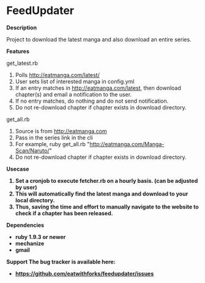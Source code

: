FeedUpdater
===========

<b> Description </b>

Project to download the latest manga and also download an entire series.

<b> Features </b>

get_latest.rb

1. Polls http://eatmanga.com/latest/  
2. User sets list of interested manga in config.yml
3. If an entry matches in http://eatmanga.com/latest, then download chapter(s) and email a notification to the user.
4. If no entry matches, do nothing and do not send notification.
5. Do not re-download chapter if chapter exists in download directory. 

get_all.rb

1. Source is from http://eatmanga.com
2. Pass in the series link in the cli
2. For example, ruby get_all.rb "http://eatmanga.com/Manga-Scan/Naruto/"
3. Do not re-download chapter if chapter exists in download directory.

<b> Usecase <b>

1. Set a cronjob to execute fetcher.rb on a hourly basis. (can be adjusted by user)
2. This will automatically find the latest manga and download to your local directory.
3. Thus, saving the time and effort to manually navigate to the website to check if a chapter has been released.

<b> Dependencies </b>

* ruby 1.9.3 or newer
* mechanize
* gmail

<b> Support </b>
The bug tracker is available here:

* https://github.com/eatwithforks/feedupdater/issues
